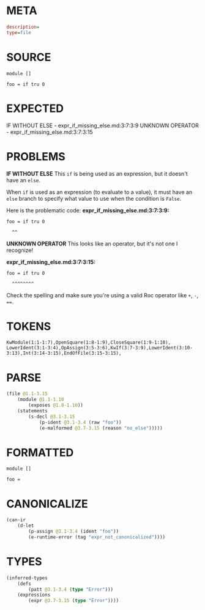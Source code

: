 # META
~~~ini
description=
type=file
~~~
# SOURCE
~~~roc
module []

foo = if tru 0
~~~
# EXPECTED
IF WITHOUT ELSE - expr_if_missing_else.md:3:7:3:9
UNKNOWN OPERATOR - expr_if_missing_else.md:3:7:3:15
# PROBLEMS
**IF WITHOUT ELSE**
This `if` is being used as an expression, but it doesn't have an `else`.

When `if` is used as an expression (to evaluate to a value), it must have an `else` branch to specify what value to use when the condition is `False`.

Here is the problematic code:
**expr_if_missing_else.md:3:7:3:9:**
```roc
foo = if tru 0
```
      ^^


**UNKNOWN OPERATOR**
This looks like an operator, but it's not one I recognize!

**expr_if_missing_else.md:3:7:3:15:**
```roc
foo = if tru 0
```
      ^^^^^^^^

Check the spelling and make sure you're using a valid Roc operator like `+`, `-`, `==`.

# TOKENS
~~~zig
KwModule(1:1-1:7),OpenSquare(1:8-1:9),CloseSquare(1:9-1:10),
LowerIdent(3:1-3:4),OpAssign(3:5-3:6),KwIf(3:7-3:9),LowerIdent(3:10-3:13),Int(3:14-3:15),EndOfFile(3:15-3:15),
~~~
# PARSE
~~~clojure
(file @1.1-3.15
	(module @1.1-1.10
		(exposes @1.8-1.10))
	(statements
		(s-decl @3.1-3.15
			(p-ident @3.1-3.4 (raw "foo"))
			(e-malformed @3.7-3.15 (reason "no_else")))))
~~~
# FORMATTED
~~~roc
module []

foo = 
~~~
# CANONICALIZE
~~~clojure
(can-ir
	(d-let
		(p-assign @3.1-3.4 (ident "foo"))
		(e-runtime-error (tag "expr_not_canonicalized"))))
~~~
# TYPES
~~~clojure
(inferred-types
	(defs
		(patt @3.1-3.4 (type "Error")))
	(expressions
		(expr @3.7-3.15 (type "Error"))))
~~~

